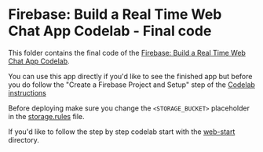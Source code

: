 # Firebase: Build a Real Time Web Chat App Codelab - Final code

This folder contains the final code of the [Firebase: Build a Real Time Web Chat App Codelab](https://codelabs.developers.google.com/codelabs/firebase-web/).

You can use this app directly if you'd like to see the finished app but before you do follow the "Create a Firebase Project and Setup" step of the [Codelab instructions](https://codelabs.developers.google.com/codelabs/firebase-web/)
 
Before deploying make sure you change the `<STORAGE_BUCKET>` placeholder in the [storage.rules](./storage.rules) file. 
 
If you'd like to follow the step by step codelab start with the [web-start](../web-start) directory.
